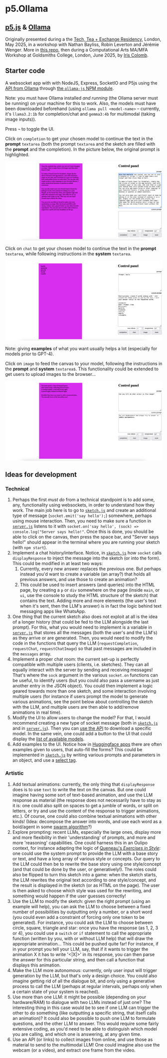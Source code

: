 # p5.Ollama

## [p5.js](https://p5js.org/) & [Ollama](https://ollama.com/)

Originally presented during a the [Tech, Tea + Exchange Residency](https://www.tate.org.uk/whats-on/tate-modern/electric-dreams/tech-tea--exchange), London, May 2025, in a workshop with Nathan Bayliss, Robin Leverton and Jérémie Wenger. More in [this repo](https://github.com/jchwenger/TECH-TEA-EXCHANGE), then during a Computational Arts MA/MFA Workshop at Goldsmiths College, London, June 2025, by [Iris Colomb](https://iriscolomb.com/). 

## Starter code

A websocket app with with NodeJS, Express, SocketIO and P5js using the [API from Ollama](https://github.com/ollama/ollama/blob/main/docs/api.md) through [the `ollama-js` NPM module](https://github.com/ollama/ollama-js).

Note: you must have Ollama installed *and running* (the Ollama server must be running) on your machine for this to work. Also, the models must have been downloaded beforehand (using `ollama pull <model-name>` – currently, it's `llama3.2:1b` for completion/chat and `gemma3:4b` for multimodal (taking image inputs)).

Press `¬` to toggle the UI.

Click on `completion` to get your chosen model to continue the text in the **prompt** `textarea` (both the prompt `textarea` and the sketch are filled with the **prompt** and the completion). In the picture below, the original prompt is highlighted. 

![ollama, completion](pics/ollama-completion.png)

Click on `chat` to get your chosen model to continue the text in the **prompt** `textarea`, while following instructions in the **system** `textarea`.

![ollama, chat style](pics/ollama-chat.png)

Note: giving **examples** of what you want usually helps a lot (especially for models prior to GPT-4).

Click on `image` to feed the canvas to your model, following the instructions in the **prompt** and **system** `textarea`s. This functionality could be extended to get users to upload images to the browser...

![ollama, image](pics/ollama-image.png)

## Ideas for development

### Technical

1. Perhaps the first *must do* from a technical standpoint is to add some, any, functionality using websockets, in order to understand how they work. The main job here is to go to [`sketch.js`](p5.Ollama/public/sketch.js) and create an additional type of message (`socket.emit('say hello');`) somewhere, perhaps using mouse interaction. Then, you need to make sure a function in [`server.js`](p5.Ollama/server.js) listens to it with `socket.on('say hello', (sock) => console.log("Server says hello!"`. Once this is done, you should be able to click on the canvas, then press the space bar, and "Server says hello!" should appear in the terminal where you are running your sketch (with `npm start`).
2. Implement a chat history/interface. Notice, in [`sketch.js`](p5.Ollama/public/sketch.js) how `socket` calls `displayResponse` to inject the message into the sketch (or into the form). This could be modified in at least two ways:
   1. Currently, every new answer replaces the previous one. But perhaps instead you'd want to create a variable (an array?) that holds all previous answers, and use those to create an animation?
   2. This could be used to insert answers (and queries) into the HTML page, by creating a `p` or `div` somewhere on the page (inside `main`, or `ui`, use the console to study the HTML structure of the sketch) that contains the text. Adding more and more elements (the user's text when it's sent, then the LLM's answer) is in fact the logic behind text messaging apps like WhatsApp.
3. One thing that the current sketch also does not exploit at all is the idea of a longer history (that could be fed to the LLM alongside the last prompt). For this, what you would need to implement is a variable in [`server.js`](p5.Ollama/server.js) that stores all the messages (both the user's and the LLM's) as they arrive or are generated. Then, you would need to modify the code in the functions that query the LLM (`requestCompletion`, `requestChat`, `requestChatImage`) so that past messages are included in the `messages` array.
4. Implement a proper chat room: the current set-up is perfectly compatible with multiple users (clients, i.e. sketches). They can all equally interact with the server by sending and receiving messages! That's where the `sock` argument in the various `socket.on` functions can be useful, to identify users (but you could also pass a username as just another entry in the JSON object). You could then implement a logic geared towards more than one sketch, and some interaction involving multiple users (for instance if users prompt the model to generate various animations, see the point below about controlling the sketch with the LLM, and multiple users are then able to add/remove animations in real time).
5. Modify the UI to allow users to change the model? For that, I would recommend creating a new type of socket message (both in [`sketch.js`](p5.Ollama/public/sketch.js) and in [`server.js`](p5.Ollama/server.js)). Then you can [use the API](https://github.com/ollama/ollama-js?tab=readme-ov-file#pull) to download a specific model. In the same vein, one could add a button to the UI that could display the [list of available models](https://github.com/ollama/ollama-js?tab=readme-ov-file#list).
6. Add examples to the UI. Notice how in [Huggingface apps](https://huggingface.co/spaces/Qwen/Qwen3-Demo) there are often examples given to users, that auto-fill the forms? This could be implemented in [`sketch.js`](p5.Ollama/public/sketch.js) by writing various prompts and parameters in an object, and use a [select tag](https://www.w3schools.com/tags/tag_select.asp).

### Artistic

1. Add textual animations: currently, the only thing that `displayResponse` does is to use `text` to write the text on the canvas. But one could imagine having some sort of text-based animation, and use the LLM response as material (the response does not necessarily have to stay as it is: one could also split on spaces to get a jumble of words, or split on letters, or try and use the content of the response to trigger animations, etc.). Of course, one could also combine textual animations with other kinds! (Idea: decompose the answer into words, and use each word as a boid/agent in some [swarm algorithm](https://thecodingtrain.com/tracks/the-nature-of-code-2/noc/5-autonomous-agents/1-steering-agents)?)
2. Explore prompting: recent LLMs, especially the large ones, display more and more flexibility in their 'understanding' of prompts, and more and more 'reasoning' capabilities. One could harness this in an Oulipo context, for instance adapting the logic of [Queneau's *Exercises in Style*](https://en.wikipedia.org/wiki/Exercises_in_Style): one could use the system prompt to provide the LLM with a base story or text, and have a long array of various style or concepts. Our query to the LLM could then be to rewrite the base story using one style/concept (and that could be done by the user, or generatively!). The roles could also be flipped to turn this sketch into a game: when the sketch starts, the LLM rewrites the original text according to one style/concept, and the result is displayed in the sketch (or as HTML on the page). The user is then asked to choose which style was used for the rewriting, and something would happen if the user guesses correctly!
3. Use the LLM to modify the sketch: given the right prompt (using an example will help), you can ask the LLM to choose between a fixed number of possibilities by outputting only a number, or a short word (you could even add a constraint of forcing only one token to be generated). For instance, you could ask the LLM to choose between circle, square, triangle and star: once you have the response (as 1, 2, 3 or 4), you could use a `switch` or `if` statement to call the appropriate function (written by you, with or without LLM help) that will draw the appropriate animation... This could be pushed quite far! For instance, if in your prompt you tell your LLM, say, that if it wants to trigger the animation X it has to write '<|X|>' in its response, you can then parse the answer for this particular string, and then call a function that displays this animation.
4. Make the LLM more autonomous: currently, only user input will trigger generation by the LLM, but that's only a design choice. You could also imagine getting rid of all the dialogue bit, and only using a generative process to call the LLM (perhaps at regular intervals, perhaps only when a certain state of your system is reached).
5. Use more than one LLM: it might be possible (depending on your hardware/RAM) to dialogue with two LLMs instead of just one? The interesting thing in this case would be to see if one LLM can trigger the other to do something (like outputting a specific string, that itsefl calls an animation)? It could also be possible to push one LLM to formulate questions, and the other LLM to answer. This would require some fairly extensive coding, as you'd need to be able to distinguish which model you are calling, and which one is answering, at any given time.
6. Use an API (or links) to collect images from online, and use those as material to send to the multimodal LLM! One could imagine also use the webcam (or a video), and extract one frame from the video.
